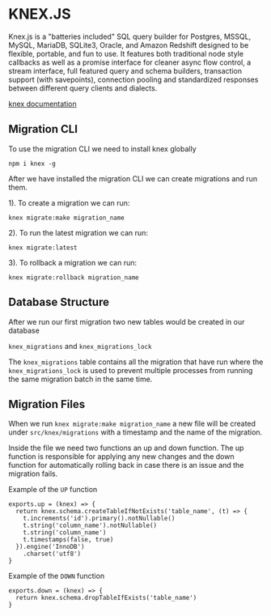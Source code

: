 # KNEX.JS

Knex.js is a "batteries included" SQL query builder for Postgres, MSSQL, MySQL, MariaDB, SQLite3, Oracle, and Amazon Redshift designed to be flexible, portable, and fun to use. It features both traditional node style callbacks as well as a promise interface for cleaner async flow control, a stream interface, full featured query and schema builders, transaction support (with savepoints), connection pooling and standardized responses between different query clients and dialects.

[knex documentation](https://knexjs.org/)

## Migration CLI

To use the migration CLI we need to install knex globally

```
npm i knex -g
```

After we have installed the migration CLI we can create migrations and run them.

1). To create a migration we can run:

```
knex migrate:make migration_name
```

2). To run the latest migration we can run:

```
knex migrate:latest
```

3). To rollback a migration we can run:

```
knex migrate:rollback migration_name
```

## Database Structure

After we run our first migration two new tables would be created in our database

`knex_migrations` and `knex_migrations_lock`

The `knex_migrations` table contains all the migration that have run where
the `knex_migrations_lock` is used to prevent multiple processes from running the
same migration batch in the same time.

## Migration Files

When we run `knex migrate:make migration_name` a new file will be created under
`src/knex/migrations` with a timestamp and the name of the migration.

Inside the file we need two functions an up and down function. The up function
is responsible for applying any new changes and the down function for automatically
rolling back in case there is an issue and the migration fails.

Example of the `UP` function

```
exports.up = (knex) => {
  return knex.schema.createTableIfNotExists('table_name', (t) => {
    t.increments('id').primary().notNullable()
    t.string('column_name').notNullable()
    t.string('column_name')
    t.timestamps(false, true)
  }).engine('InnoDB')
    .charset('utf8')
}
```

Example of the `DOWN` function

```
exports.down = (knex) => {
  return knex.schema.dropTableIfExists('table_name')
}
```

